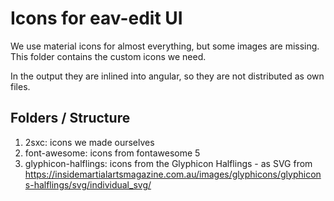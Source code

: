 # Icons for eav-edit UI

We use material icons for almost everything, but some images are missing. This folder contains the custom icons we need. 

In the output they are inlined into angular, so they are not distributed as own files. 

## Folders / Structure

1. 2sxc: icons we made ourselves
1. font-awesome: icons from fontawesome 5
1. glyphicon-halflings: icons from the Glyphicon Halflings - as SVG from https://insidemartialartsmagazine.com.au/images/glyphicons/glyphicons-halflings/svg/individual_svg/
